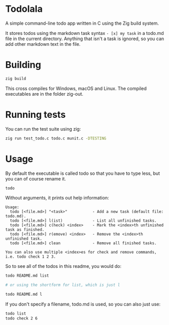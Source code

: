 # Todolala

A simple command-line todo app written in C using the Zig build system.

It stores todos using the markdown task syntax `- [x] my task` in a todo.md file in the current directory. Anything that isn't a task is ignored, so you can add other markdown text in the file.

# Building

```bash
zig build
```

This cross compiles for Windows, macOS and Linux. The compiled executables are in the folder zig-out.

# Running tests

You can run the test suite using zig:

```bash
zig run test_todo.c todo.c munit.c -DTESTING
```

# Usage

By default the executable is called todo so that you have to type less, but you can of course rename it.

```bash
todo
```

Without arguments, it prints out help information:

```
Usage:
  todo [<file.md>] "<task>"           - Add a new task (default file: todo.md).
  todo [<file.md>] l(ist)             - List all unfinished tasks.
  todo [<file.md>] c(heck) <index>    - Mark the <index>th unfinished task as finished.
  todo [<file.md>] r(emove) <index>   - Remove the <index>th unfinished task.
  todo [<file.md>] clean              - Remove all finished tasks.

You can also use multiple <index>es for check and remove commands, i.e. todo check 1 2 3.
```

So to see all of the todos in this readme, you would do:

```bash
todo README.md list

# or using the shortform for list, which is just l

todo README.md l
```

If you don't specify a filename, todo.md is used, so you can also just use:

```bash
todo list
todo check 2 6
```